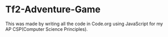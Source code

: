 # Tf2-Adventure-Game
This was made by writing all the code in Code.org using JavaScript for my AP CSP(Computer Science Principles).
